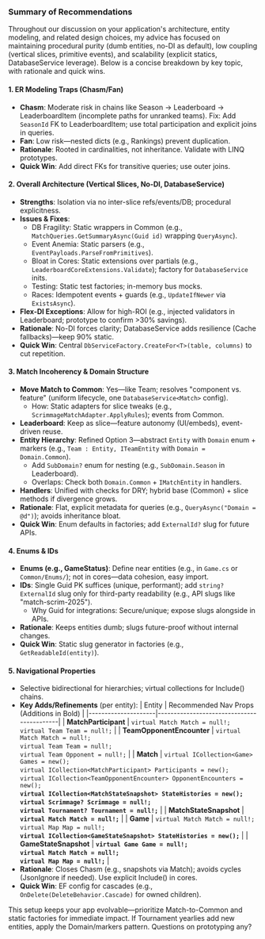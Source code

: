 ### Summary of Recommendations

Throughout our discussion on your application's architecture, entity modeling, and related design choices, my advice has focused on maintaining procedural purity (dumb entities, no-DI as default), low coupling (vertical slices, primitive events), and scalability (explicit statics, DatabaseService leverage). Below is a concise breakdown by key topic, with rationale and quick wins.

#### 1. **ER Modeling Traps (Chasm/Fan)**
   - **Chasm**: Moderate risk in chains like Season → Leaderboard → LeaderboardItem (incomplete paths for unranked teams). Fix: Add `SeasonId` FK to LeaderboardItem; use total participation and explicit joins in queries.
   - **Fan**: Low risk—nested dicts (e.g., Rankings) prevent duplication.
   - **Rationale**: Rooted in cardinalities, not inheritance. Validate with LINQ prototypes.
   - **Quick Win**: Add direct FKs for transitive queries; use outer joins.

#### 2. **Overall Architecture (Vertical Slices, No-DI, DatabaseService)**
   - **Strengths**: Isolation via no inter-slice refs/events/DB; procedural explicitness.
   - **Issues & Fixes**:
     - DB Fragility: Static wrappers in Common (e.g., `MatchQueries.GetSummaryAsync(Guid id)` wrapping `QueryAsync`).
     - Event Anemia: Static parsers (e.g., `EventPayloads.ParseFromPrimitives`).
     - Bloat in Cores: Static extensions over partials (e.g., `LeaderboardCoreExtensions.Validate`); factory for `DatabaseService` inits.
     - Testing: Static test factories; in-memory bus mocks.
     - Races: Idempotent events + guards (e.g., `UpdateIfNewer` via `ExistsAsync`).
   - **Flex-DI Exceptions**: Allow for high-ROI (e.g., injected validators in Leaderboard; prototype to confirm >30% savings).
   - **Rationale**: No-DI forces clarity; DatabaseService adds resilience (Cache fallbacks)—keep 90% static.
   - **Quick Win**: Central `DbServiceFactory.CreateFor<T>(table, columns)` to cut repetition.

#### 3. **Match Incoherency & Domain Structure**
   - **Move Match to Common**: Yes—like Team; resolves "component vs. feature" (uniform lifecycle, one `DatabaseService<Match>` config).
     - How: Static adapters for slice tweaks (e.g., `ScrimmageMatchAdapter.ApplyRules`); events from Common.
   - **Leaderboard**: Keep as slice—feature autonomy (UI/embeds), event-driven reuse.
   - **Entity Hierarchy**: Refined Option 3—abstract `Entity` with `Domain` enum + markers (e.g., `Team : Entity, ITeamEntity` with `Domain = Domain.Common`).
     - Add `SubDomain?` enum for nesting (e.g., `SubDomain.Season` in Leaderboard).
     - Overlaps: Check both `Domain.Common` + `IMatchEntity` in handlers.
   - **Handlers**: Unified with checks for DRY; hybrid base (Common) + slice methods if divergence grows.
   - **Rationale**: Flat, explicit metadata for queries (e.g., `QueryAsync("Domain = @d")`); avoids inheritance bloat.
   - **Quick Win**: Enum defaults in factories; add `ExternalId?` slug for future APIs.

#### 4. **Enums & IDs**
   - **Enums (e.g., GameStatus)**: Define near entities (e.g., in `Game.cs` or `Common/Enums/`); not in cores—data cohesion, easy import.
   - **IDs**: Single Guid PK suffices (unique, performant); add `string? ExternalId` slug only for third-party readability (e.g., API slugs like "match-scrim-2025").
     - Why Guid for integrations: Secure/unique; expose slugs alongside in APIs.
   - **Rationale**: Keeps entities dumb; slugs future-proof without internal changes.
   - **Quick Win**: Static slug generator in factories (e.g., `GetReadableId(entity)`).

#### 5. **Navigational Properties**
   - Selective bidirectional for hierarchies; virtual collections for Include() chains.
   - **Key Adds/Refinements** (per entity):
     | Entity              | Recommended Nav Props (Additions in Bold) |
     |---------------------|-------------------------------------------|
     | **MatchParticipant** | `virtual Match Match = null!;`<br>`virtual Team Team = null!;` |
     | **TeamOpponentEncounter** | `virtual Match Match = null!;`<br>`virtual Team Team = null!;`<br>`virtual Team Opponent = null!;` |
     | **Match**           | `virtual ICollection<Game> Games = new();`<br>`virtual ICollection<MatchParticipant> Participants = new();`<br>`virtual ICollection<TeamOpponentEncounter> OpponentEncounters = new();`<br>**`virtual ICollection<MatchStateSnapshot> StateHistories = new();`**<br>**`virtual Scrimmage? Scrimmage = null!;`**<br>**`virtual Tournament? Tournament = null!;`** |
     | **MatchStateSnapshot** | **`virtual Match Match = null!;`** |
     | **Game**            | `virtual Match Match = null!;`<br>`virtual Map Map = null!;`<br>**`virtual ICollection<GameStateSnapshot> StateHistories = new();`** |
     | **GameStateSnapshot** | **`virtual Game Game = null!;`**<br>**`virtual Match Match = null!;`**<br>**`virtual Map Map = null!;`** |
   - **Rationale**: Closes Chasm (e.g., snapshots via Match); avoids cycles (JsonIgnore if needed). Use explicit Include() in cores.
   - **Quick Win**: EF config for cascades (e.g., `OnDelete(DeleteBehavior.Cascade)` for owned children).

This setup keeps your app evolvable—prioritize Match-to-Common and static factories for immediate impact. If Tournament yearlies add new entities, apply the Domain/markers pattern. Questions on prototyping any?